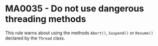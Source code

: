 # MA0035 - Do not use dangerous threading methods

This rule warns about using the methods `Abort()`, `Suspend()` or `Resume()` declared by the `Thread` class.

